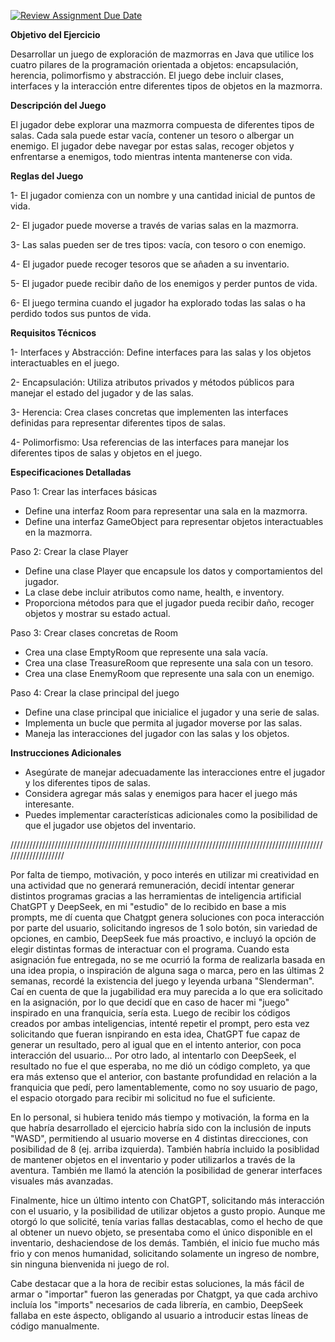 [![Review Assignment Due Date](https://classroom.github.com/assets/deadline-readme-button-22041afd0340ce965d47ae6ef1cefeee28c7c493a6346c4f15d667ab976d596c.svg)](https://classroom.github.com/a/vov8w5Ad)

**Objetivo del Ejercicio**

Desarrollar un juego de exploración de mazmorras en Java que utilice los cuatro pilares de la programación orientada a objetos: encapsulación, herencia, polimorfismo y abstracción. El juego debe incluir clases, interfaces y la interacción entre diferentes tipos de objetos en la mazmorra.


**Descripción del Juego**

El jugador debe explorar una mazmorra compuesta de diferentes tipos de salas. Cada sala puede estar vacía, contener un tesoro o albergar un enemigo. El jugador debe navegar por estas salas, recoger objetos y enfrentarse a enemigos, todo mientras intenta mantenerse con vida.


**Reglas del Juego**

1- El jugador comienza con un nombre y una cantidad inicial de puntos de vida.

2- El jugador puede moverse a través de varias salas en la mazmorra.

3- Las salas pueden ser de tres tipos: vacía, con tesoro o con enemigo.

4- El jugador puede recoger tesoros que se añaden a su inventario.

5- El jugador puede recibir daño de los enemigos y perder puntos de vida.

6- El juego termina cuando el jugador ha explorado todas las salas o ha perdido todos sus puntos de vida.



**Requisitos Técnicos**

1- Interfaces y Abstracción: Define interfaces para las salas y los objetos interactuables en el juego.

2- Encapsulación: Utiliza atributos privados y métodos públicos para manejar el estado del jugador y de las salas.

3- Herencia: Crea clases concretas que implementen las interfaces definidas para representar diferentes tipos de salas.

4- Polimorfismo: Usa referencias de las interfaces para manejar los diferentes tipos de salas y objetos en el juego.



**Especificaciones Detalladas**

Paso 1: Crear las interfaces básicas
  - Define una interfaz Room para representar una sala en la mazmorra.
  - Define una interfaz GameObject para representar objetos interactuables en la mazmorra.

Paso 2: Crear la clase Player
  - Define una clase Player que encapsule los datos y comportamientos del jugador.
  - La clase debe incluir atributos como name, health, e inventory.
  - Proporciona métodos para que el jugador pueda recibir daño, recoger objetos y mostrar su estado actual.

Paso 3: Crear clases concretas de Room
  - Crea una clase EmptyRoom que represente una sala vacía.
  - Crea una clase TreasureRoom que represente una sala con un tesoro.
  - Crea una clase EnemyRoom que represente una sala con un enemigo.

Paso 4: Crear la clase principal del juego
  - Define una clase principal que inicialice el jugador y una serie de salas.
  - Implementa un bucle que permita al jugador moverse por las salas.
  - Maneja las interacciones del jugador con las salas y los objetos.

**Instrucciones Adicionales**
  - Asegúrate de manejar adecuadamente las interacciones entre el jugador y los diferentes tipos de salas.
  - Considera agregar más salas y enemigos para hacer el juego más interesante.
  - Puedes implementar características adicionales como la posibilidad de que el jugador use objetos del inventario.

////////////////////////////////////////////////////////////////////////////////////////////////////////////////////

Por falta de tiempo, motivación, y poco interés en utilizar mi creatividad en una actividad que no generará remuneración, decidí intentar generar distintos programas gracias a las herramientas de inteligencia artificial ChatGPT y DeepSeek, en mi "estudio" de lo recibido en base a mis prompts, me dí cuenta que Chatgpt genera soluciones con poca interacción por parte del usuario, solicitando ingresos de 1 solo botón, sin variedad de opciones, en cambio, DeepSeek fue más proactivo, e incluyó la opción de elegir distintas formas de interactuar con el programa. Cuando esta asignación fue entregada, no se me ocurrió la forma de realizarla basada en una idea propia, o inspiración de alguna saga o marca, pero en las últimas 2 semanas, recordé la existencia del juego y leyenda urbana "Slenderman". Caí en cuenta de que la jugabilidad era muy parecida a lo que era solicitado en la asignación, por lo que decidí que en caso de hacer mi "juego" inspirado en una franquicia, sería esta. Luego de recibir los códigos creados por ambas inteligencias, intenté repetir el prompt, pero esta vez solicitando que fueran isnpirando en esta idea, ChatGPT fue capaz de generar un resultado, pero al igual que en el intento anterior, con poca interacción del usuario... Por otro lado, al intentarlo con DeepSeek, el resultado no fue el que esperaba, no me dió un código completo, ya que era más extenso que el anterior, con bastante profundidad en relación a la franquicia que pedí, pero lamentablemente, como no soy usuario de pago, el espacio otorgado para recibir mi solicitud no fue el suficiente.

En lo personal, si hubiera tenido más tiempo y motivación, la forma en la que habría desarrollado el ejercicio habría sido con la inclusión de inputs "WASD", permitiendo al usuario moverse en 4 distintas direcciones, con posibilidad de 8 (ej. arriba izquierda).
También habría incluido la posiblidad de mantener objetos en el inventario y poder utilizarlos a través de la aventura. También me llamó la atención la posibilidad de generar interfaces visuales más avanzadas.

Finalmente, hice un último intento con ChatGPT, solicitando más interacción con el usuario, y la posibilidad de utilizar objetos a gusto propio. Aunque me otorgó lo que solicité, tenía varias fallas destacablas, como el hecho de que al obtener un nuevo objeto, se presentaba como el único disponible en el inventario, deshaciendose de los demás. También, el inicio fue mucho más frio y con menos humanidad, solicitando solamente un ingreso de nombre, sin ninguna bienvenida ni juego de rol.

Cabe destacar que a la hora de recibir estas soluciones, la más fácil de armar o "importar" fueron las generadas por Chatgpt, ya que cada archivo incluía los "imports" necesarios de cada librería, en cambio, DeepSeek fallaba en este áspecto, obligando al usuario a introducir estas líneas de código manualmente.
